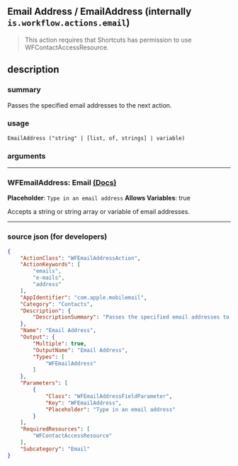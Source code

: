 
## Email Address / EmailAddress (internally `is.workflow.actions.email`)

> This action requires that Shortcuts has permission to use WFContactAccessResource.


## description

### summary

Passes the specified email addresses to the next action.


### usage
```
EmailAddress ("string" | [list, of, strings] | variable)
```

### arguments

---

### WFEmailAddress: Email [(Docs)](https://pfgithub.github.io/shortcutslang/gettingstarted#other-fields)
**Placeholder**: ```
		Type in an email address
		```
**Allows Variables**: true



Accepts a string or string array or variable of email addresses.

---

### source json (for developers)

```json
{
	"ActionClass": "WFEmailAddressAction",
	"ActionKeywords": [
		"emails",
		"e-mails",
		"address"
	],
	"AppIdentifier": "com.apple.mobilemail",
	"Category": "Contacts",
	"Description": {
		"DescriptionSummary": "Passes the specified email addresses to the next action."
	},
	"Name": "Email Address",
	"Output": {
		"Multiple": true,
		"OutputName": "Email Address",
		"Types": [
			"WFEmailAddress"
		]
	},
	"Parameters": [
		{
			"Class": "WFEmailAddressFieldParameter",
			"Key": "WFEmailAddress",
			"Placeholder": "Type in an email address"
		}
	],
	"RequiredResources": [
		"WFContactAccessResource"
	],
	"Subcategory": "Email"
}
```
